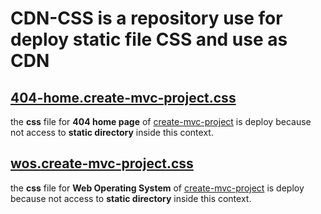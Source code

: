 # CDN-CSS is a repository use for deploy static file CSS and use as CDN

## [404-home.create-mvc-project.css](https://orivoir.github.io/CDN-CSS/404-home.create-mvc-project.css)

the **css** file for **404 home page** of [create-mvc-project](https://github.com/Orivoir/create-mvc-project/)
is deploy because not access to **static directory** inside this context.

## [wos.create-mvc-project.css](https://orivoir.github.io/CDN-CSS/wos.create-mvc-project.css)

the **css** file for **Web Operating System** of [create-mvc-project](https://github.com/Orivoir/create-mvc-project/)
is deploy because not access to **static directory** inside this context.
